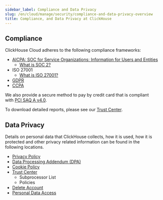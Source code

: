```yaml
---
sidebar_label: Compliance and Data Privacy
slug: /en/cloud/manage/security/compliance-and-data-privacy-overview
title: Compliance, and Data Privacy at ClickHouse
---
```

## Compliance
ClickHouse Cloud adheres to the following compliance frameworks:
- [AICPA: SOC for Service Organizations: Information for Users and Entities](https://us.aicpa.org/interestareas/frc/assuranceadvisoryservices/users)
  - [What is SOC 2?]([https://secureframe.com/hub/soc-2/what-is-soc-2](https://www.techtarget.com/searchsecurity/definition/Soc-2-Service-Organization-Control-2))
- ISO 27001
  - [What is ISO 27001?](https://www.techtarget.com/whatis/definition/ISO-27001)
- [GDPR](https://gdpr-info.eu/)
- [CCPA](https://oag.ca.gov/privacy/ccpa)

We also provide a secure method to pay by credit card that is compliant with [PCI SAQ A v4.0](https://www.pcisecuritystandards.org/document_library/).

To download detailed reports, please see our [Trust Center](https://trust.clickhouse.com/).

##  Data Privacy
Details on personal data that ClickHouse collects, how it is used, how it is protected and other privacy related information can be found in the following locations.

- [Privacy Policy](https://clickhouse.com/legal/privacy-policy)
- [Data Processing Addendum (DPA)](https://clickhouse.com/legal/agreements/data-processing-addendum)
- [Cookie Policy](https://clickhouse.com/legal/cookie-policy)
- [Trust Center](https://trust.clickhouse.com/)
  - Subprocessor List
  - Policies
- [Delete Account](https://clickhouse.com/docs/en/cloud/manage/close_account)
- [Personal Data Access](/docs/en/cloud/manage/security/personal-data-access.md)
